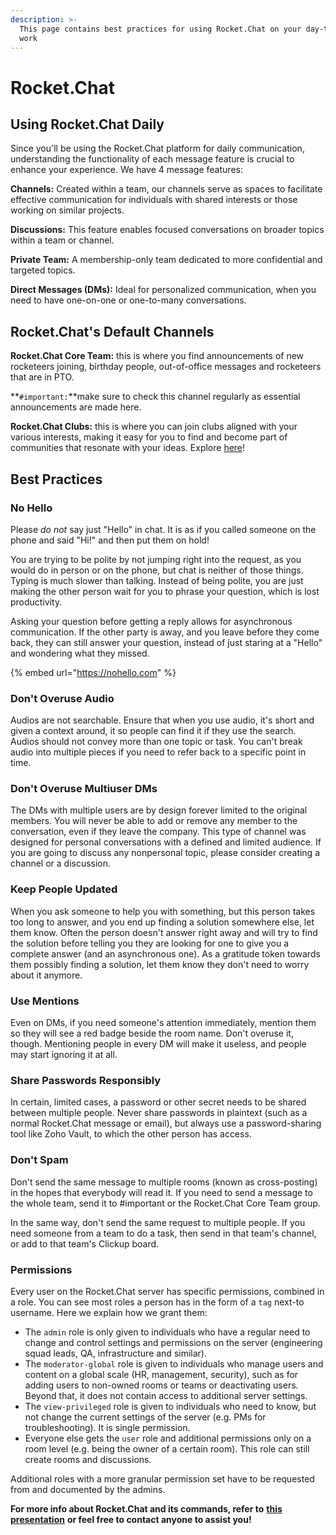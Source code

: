 ```yaml
---
description: >-
  This page contains best practices for using Rocket.Chat on your day-to-day
  work
---
```


# Rocket.Chat

## Using Rocket.Chat Daily

Since you'll be using the Rocket.Chat platform for daily communication, understanding the functionality of each message feature is crucial to enhance your experience. We have 4 message features:

**Channels:** Created within a team, our channels serve as spaces to facilitate effective communication for individuals with shared interests or those working on similar projects.

**Discussions:** This feature enables focused conversations on broader topics within a team or channel.

**Private Team:** A membership-only team dedicated to more confidential and targeted topics.

**Direct Messages (DMs):**  Ideal for personalized communication, when you need to have one-on-one or one-to-many conversations.

## Rocket.Chat's Default Channels

**Rocket.Chat Core Team:** this is where you find announcements of new rocketeers joining, birthday people, out-of-office messages and rocketeers that are in PTO.&#x20;

**`#important:`**make sure to check this channel regularly as essential announcements are made here.

**Rocket.Chat Clubs:** this is where you can join clubs aligned with your various interests, making it easy for you to find and become part of communities that resonate with your ideas. Explore [here](https://handbook.rocket.chat/the-company/our-culture/rocket.chat-clubs)!

## Best Practices

### No Hello

Please _do not_ say just "Hello" in chat. It is as if you called someone on the phone and said "Hi!" and then put them on hold!

You are trying to be polite by not jumping right into the request, as you would do in person or on the phone, but chat is neither of those things. Typing is much slower than talking. Instead of being polite, you are just making the other person wait for you to phrase your question, which is lost productivity.

Asking your question before getting a reply allows for asynchronous communication. If the other party is away, and you leave before they come back, they can still answer your question, instead of just staring at a "Hello" and wondering what they missed.

{% embed url="https://nohello.com" %}

### Don't Overuse Audio

Audios are not searchable. Ensure that when you use audio, it's short and given a context around, it so people can find it if they use the search. Audios should not convey more than one topic or task. You can't break audio into multiple pieces if you need to refer back to a specific point in time.

### Don't Overuse Multiuser DMs

The DMs with multiple users are by design forever limited to the original members. You will never be able to add or remove any member to the conversation, even if they leave the company. This type of channel was designed for personal conversations with a defined and limited audience. If you are going to discuss any nonpersonal topic, please consider creating a channel or a discussion.

### Keep People Updated

When you ask someone to help you with something, but this person takes too long to answer, and you end up finding a solution somewhere else, let them know. Often the person doesn't answer right away and will try to find the solution before telling you they are looking for one to give you a complete answer (and an asynchronous one). As a gratitude token towards them possibly finding a solution, let them know they don't need to worry about it anymore.

### Use Mentions

Even on DMs, if you need someone's attention immediately, mention them so they will see a red badge beside the room name. Don't overuse it, though. Mentioning people in every DM will make it useless, and people may start ignoring it at all.

### Share Passwords Responsibly

In certain, limited cases, a password or other secret needs to be shared between multiple people. Never share passwords in plaintext (such as a normal Rocket.Chat message or email), but always use a password-sharing tool like Zoho Vault, to which the other person has access.

### Don't Spam

Don't send the same message to multiple rooms (known as cross-posting) in the hopes that everybody will read it. If you need to send a message to the whole team, send it to #important or the Rocket.Chat Core Team group.

In the same way, don't send the same request to multiple people. If you need someone from a team to do a task, then send in that team's channel, or add to that team's Clickup board.

### Permissions

Every user on the Rocket.Chat server has specific permissions, combined in a role. You can see most roles a person has in the form of a `tag` next-to username. Here we explain how we grant them:

* The `admin` role is only given to individuals who have a regular need to change and control settings and permissions on the server (engineering squad leads, QA, infrastructure and similar).
* The `moderator-global` role is given to individuals who manage users and content on a global scale (HR, management, security), such as for adding users to non-owned rooms or teams or deactivating users. Beyond that, it does not contain access to additional server settings.
* The `view-privileged` role is given to individuals who need to know, but not change the current settings of the server (e.g. PMs for troubleshooting). It is single permission.
* Everyone else gets the `user` role and additional permissions only on a room level (e.g. being the owner of a certain room). This role can still create rooms and discussions.

Additional roles with a more granular permission set have to be requested from and documented by the admins.

**For more info about Rocket.Chat and its commands, refer to** [**this presentation**](https://docs.google.com/presentation/d/1LDZqbL2QyQStz1laXBazoN5lUhKYx\_FDYVBYzvMZSHQ/edit?usp=sharing) **or feel free to contact anyone to assist you!**
